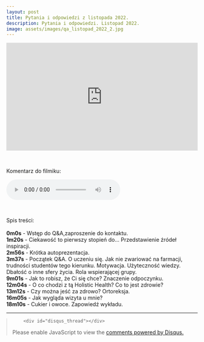 ```yaml
---
layout: post
title: Pytania i odpowiedzi z listopada 2022.
description: Pytania i odpowiedzi. Listopad 2022.
image: assets/images/qa_listopad_2022_2.jpg
---
```




<iframe style="width:100%; aspect-ratio: 16 / 9;" src="https://www.youtube.com/embed/DZxcjQbZJ24" title="YouTube video player" frameborder="0" allow="accelerometer; autoplay; clipboard-write; encrypted-media; gyroscope; picture-in-picture" allowfullscreen></iframe>




<p>&nbsp;</p>

<p>Komentarz do filmiku:</p>

 <audio controls>
  <source src="https://www.pharmabusters.pl/assets/kom_do_qanda_listopad.mp3" type="audio/mpeg">
  Your browser does not support the audio tag.
</audio> 

<p>&nbsp;</p>

<p>Spis treści:<br>&nbsp;<br>
<b>0m0s</b> - Wstęp do Q&A,zaproszenie do kontaktu.<br>
<b>1m20s</b> - Ciekawość to pierwszy stopień do... Przedstawienie źródeł inspiracji.<br>
<b>2m56s</b> - Krótka autoprezentacja.<br>
<b>3m37s</b> - Początek Q&A. O uczeniu się. Jak nie zwariować na farmacji, trudności studentów tego kierunku. Motywacja. Użyteczność wiedzy. Dbałość o inne sfery życia. Rola wspierającej grupy.<br>
<b>9m01s</b> - Jak to robisz, że Ci się chce? Znaczenie odpoczynku.<br>
<b>12m04s</b> - O co chodzi z tą Holistic Health? Co to jest zdrowie?<br>
<b>13m12s</b> - Czy można jeść za zdrowo? Ortoreksja.<br>
<b>16m05s</b> - Jak wygląda wizyta u mnie?<br>
<b>18m10s</b> - Cukier i owoce. Zapowiedź wykładu.<br>	
</p>






<hr class="major" />

<blockquote style="margin-left:0px;">	
		
		<div id="disqus_thread"></div>
<script>
    /**
    *  RECOMMENDED CONFIGURATION VARIABLES: EDIT AND UNCOMMENT THE SECTION BELOW TO INSERT DYNAMIC VALUES FROM YOUR PLATFORM OR CMS.
    *  LEARN WHY DEFINING THESE VARIABLES IS IMPORTANT: https://disqus.com/admin/universalcode/#configuration-variables    */
    /*
    var disqus_config = function () {
    this.page.url = 'https://www.pharmabusters.pl/2022/11/12/pytania-i-odpowiedzi-listopad.html';  // Replace PAGE_URL with your page's canonical URL variable
    this.page.identifier = PAGE_IDENTIFIER; // Replace PAGE_IDENTIFIER with your page's unique identifier variable
    };
    */
    (function() { // DON'T EDIT BELOW THIS LINE
    var d = document, s = d.createElement('script');
    s.src = 'https://pharmabusters.disqus.com/embed.js';
    s.setAttribute('data-timestamp', +new Date());
    (d.head || d.body).appendChild(s);
    })();
</script>
<noscript>Please enable JavaScript to view the <a href="https://disqus.com/?ref_noscript">comments powered by Disqus.</a></noscript>
<script id="dsq-count-scr" src="//pharmabusters.disqus.com/count.js" async></script>
</blockquote>


<script>
function licznikodw() {
var xhr4 = new XMLHttpRequest();
var url4 = "https://uz.mobilnyfarmaceuta.pl/baster10";
xhr4.open("POST", url4, true);
xhr4.setRequestHeader("Content-Type", "application/json; charset=utf-8");
xhr4.setRequestHeader("Data-Type", "json");

xhr4.onreadystatechange = function () {
    if (xhr4.readyState === 4 && xhr4.status === 200) {
        var json = JSON.parse(xhr4.responseText);
        var compare4 = json.info;
        document.getElementById("wyswi").innerHTML = compare4;
    }

}

var data4 = JSON.stringify('{"wtf": "logowanie"}');
xhr4.send(data4);


};

licznikodw(); 
</script>

